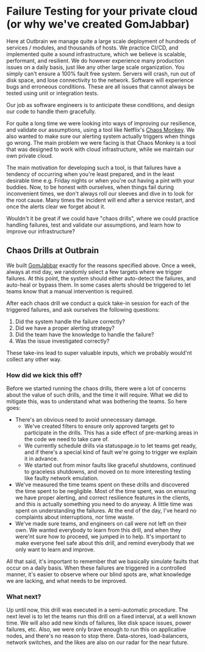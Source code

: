 # Failure Testing for your private cloud (or why we've created GomJabbar)

Here at Outbrain we manage quite a large scale deployment of hundreds of services / modules, 
and thousands of hosts. We practice CI/CD, and implemented quite a sound infrastructure, 
which we believe is scalable, performant, and resilient. 
We do however experience many production issues on a daily basis, just like any other large scale organization.
You simply can't ensure a 100% fault free system. Servers will crash, run out of disk space, 
and lose connectivity to the network. Software will experience bugs and erroneous conditions.
These are all issues that cannot always be tested using unit or integration tests.

Our job as software engineers is to anticipate these conditions, and design our code to handle them gracefully.

For quite a long time we were looking into ways of improving our resilience, and validate our assumptions, using a tool like Netflix's [Chaos Monkey](https://github.com/Netflix/chaosmonkey).
We also wanted to make sure our alerting system actually triggers when things go wrong.
The main problem we were facing is that Chaos Monkey is a tool that was designed to work with cloud infrastructure, 
while we maintain our own private cloud.

The main motivation for developing such a tool, is that failures have a tendency of occurring when you're least prepared, and in the least desirable time e.g. Friday nights or when you're out having a pint with your buddies. Now, to be honest with ourselves, when things fail during inconvenient times, we don't always roll our sleeves and dive in to look for the root cause. 
Many times the incident will end after a service restart, and once the alerts clear we forget about it.

Wouldn't it be great if we could have "chaos drills", where we could practice handling failures, 
test and validate our assumptions, and learn how to improve our infrastructure?

## Chaos Drills at Outbrain

We built [GomJabbar](https://github.com/outbrain/GomJabbar) exactly for the reasons specified above. 
Once a week, always at mid day, we randomly select a few targets where we trigger failures.
At this point, the system should either auto-detect the failures, and auto-heal or bypass them.
In some cases alerts should be triggered to let teams know that a manual intervention is required.

After each chaos drill we conduct a quick take-in session for each of the triggered failures, 
and ask ourselves the following questions:

1. Did the system handle the failure correctly?
2. Did we have a proper alerting strategy?
3. Did the team have the knowledge to handle the failure?
4. Was the issue investigated correctly?

These take-ins lead to super valuable inputs, which we probably would'nt collect any other way.

### How did we kick this off?

Before we started running the chaos drills, there were a lot of concerns about the value of such drills, and the time it will require.
What we did to mitigate this, was to understand what was bothering the teams. So here goes:
* There's an obvious need to avoid unnecessary damage.
  * We've created filters to ensure only approved targets get to participate in the drills. 
  This has a side effect of pre-marking areas in the code we need to take care of.
   * We currently schedule drills via statuspage.io to let teams get ready, and if there's a special kind of fault we're going to trigger
   we explain it in advance.
   * We started out from minor faults like graceful shutdowns, continued to graceless shutdowns, 
   and moved on to more interesting testing like faulty network emulation.
* We've measured the time teams spent on these drills and discovered the time spent to be negligible.
   Most of the time spent, was on ensuring we have proper alerting, and correct resilience features in the clients, 
   and this is actually something you need to do anyway. A little time was spent on understanding the failures.
   At the end of the day, I've heard no complaints about interruptions, nor time waste.
* We've made sure teams, and engineers on call were not left on their own. We wanted everybody to learn 
from this drill, and when they were'nt sure how to proceed, we jumped in to help. It's important
to make everyone feel safe about this drill, and remind everybody that we only want to learn and improve.

   
All that said, it's important to remember that we basically simulate faults that occur on a daily basis.
When these failures are triggered in a controlled manner, it's easier to observe where our blind spots are, what knowledge we are lacking, and what needs to be improved.
 
### What next?

Up until now, this drill was executed in a semi-automatic procedure. The next level is to let the teams run this drill 
on a fixed interval, at a well known time. We will also add new kinds of failures, like disk space issues, power failures, etc.
Also, we were only brave enough to run this on applicative nodes, and there's no reason to stop there. 
Data-stores, load-balancers, network switches, and the likes are also on our radar for the near future.
